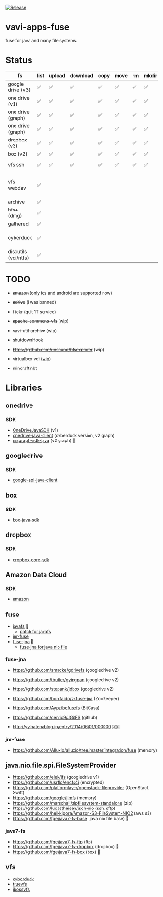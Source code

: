 [![Release](https://jitpack.io/v/umjammer/vavi-apps-fuse.svg)](https://jitpack.io/#umjammer/vavi-apps-fuse)

# vavi-apps-fuse

fuse for java and many file systems.

# Status

| fs                 | list | upload | download | copy | move | rm | mkdir | cache | watch | library |
|--------------------|------|--------|----------|------|------|----|-------|-------|-------|---------|
| google drive (v3)  | ✅    | ✅      | ✅        | ✅    | ✅    | ✅  | ✅     | ✅     |       | [google-api-services-drive](https://developers.google.com/api-client-library/java/) |
| one drive (v1)     | ✅    | ✅      | ✅        | ✅    | ✅    | ✅  | ✅     | ✅     |       | [OneDriveJavaSDK](https://github.com/umjammer/OneDriveJavaSDK) |
| one drive (graph)  | ✅    | ✅      | ✅        | ✅    | ✅    | ✅  | ✅     | ✅     |       | [msgraph-sdk-java](https://github.com/microsoftgraph/msgraph-sdk-java) |
| one drive (graph)  | ✅    | ✅      | ✅        | ✅    | ✅    | ✅  | ✅     | ✅     |       | [onedrive-java-client](https://github.com/iterate-ch/onedrive-java-client) |
| dropbox (v3)       | ✅    | ✅      | ✅        | ✅    | ✅    | ✅  | ✅     | ✅     |       | [java7-fs-dropbox](https://github.com/umjammer/java7-fs-dropbox) |
| box (v2)           | ✅    | ✅      | ✅        | ✅    | ✅    | ✅  | ✅     | ✅     |       | [java7-fs-box](https://github.com/umjammer/java7-fs-box) |
| vfs ssh            | ✅    | ✅      | ✅        | ✅    | ✅    | ✅  | ✅     | ✅     |       | [commons-vfs2](), [jcifs](), [jsch]() |
| vfs webdav         | ✅    |        |          |      |      |    |       |       |       | [commons-vfs2-sandbox](), [jackrabbit-webdav 1.6.0]() |
| archive            | ✅    |        |          |      |      |    |       |       |       | [vavi-util-archive](https://github.com/umjammer/vavi-util-archive) |
| hfs+ (dmg)         | ✅    |        |          |      |      |    |       |       |       | [hfsexplorer](https://github.com/umjammer/hfsexplorer) |
| gathered           | ✅    |        |          |      |      |    |       |       |       | |
| cyberduck          | ✅    |        |          |      |      |    |       |       |       | [vavi-nio-file-cyberduck](https://github.com/umjammer/vavi-nio-file-cyberduck), [cyberduck](https://github.com/iterate-ch/cyberduck) |
| discutils (vdi/ntfs) | ✅    |        |          |      |      |    |       |       |       | [vavi-nio-file-discutils](https://github.com/umjammer/vavi-nio-file-discutils) |


# TODO

 * ~~amazon~~ (only ios and android are supported now)
 * ~~adrive~~ (i was banned)
 * ~~flickr~~ (quit 1T service)

 * ~~apache-commons-vfs~~ (wip)
 * ~~vavi-util-archive~~ (wip)

 * shutdownHook

 * ~~https://github.com/unsound/hfsexplorer~~ (wip)

 * ~~virtualbox vdi~~ ([wip](https://github.com/umjammer/vavi-nio-file-discutils))

 * mincraft nbt

# Libraries

## onedrive

### SDK

  * [OneDriveJavaSDK](https://github.com/tawalaya/OneDriveJavaSDK) (v1)
  * [onedrive-java-client](https://github.com/iterate-ch/onedrive-java-client) (cyberduck version, v2 graph)
  * [msgraph-sdk-java](https://github.com/microsoftgraph/msgraph-sdk-java) (v2 graph) 🎯

## googledrive

### SDK

  * [google-api-java-client](https://developers.google.com/api-client-library/java/)

## box

### SDK

  * [box-java-sdk](https://github.com/box/box-java-sdk)

## dropbox

### SDK

  * [dropbox-core-sdk](https://github.com/dropbox/dropbox-sdk-java)

## Amazon Data Cloud

### SDK

 * [amazon](https://github.com/yetisno/ACD-JAPI)

## fuse

 * [javafs](https://github.com/puniverse/javafs) 🎯
   * [patch for javafs](https://github.com/umjammer/javafs)
 * [jnr-fuse](https://github.com/SerCeMan/jnr-fuse)
 * [fuse-jna](https://github.com/EtiennePerot/fuse-jna) 🎯
   * [fuse-jna for java nio file](https://github.com/umjammer/vavi-apps-fuse/blob/master/src/main/java/vavi/net/fuse/JavaFsFS.java)


### fuse-jna

 * https://github.com/smacke/gdrivefs (googledrive v2)
 * https://github.com/tbutter/gyingpan (googledrive v2)
 * https://github.com/stepank/jdbox (googledrive v2)

 * https://github.com/bonifaido/zkfuse-jna (ZooKeeper)
 * https://github.com/Aypz/bcfusefs (BitCasa)
 * https://github.com/centic9/JGitFS (github)

 * http://yy.hatenablog.jp/entry/2014/06/01/000000 🇯🇵

### jnr-fuse

 * https://github.com/Alluxio/alluxio/tree/master/integration/fuse (memory)

## java.nio.file.spi.FileSystemProvider

 * https://github.com/elek/jfs (googledrive v1)
 * https://github.com/usrflo/encfs4j (encrypted)
 * https://github.com/platformlayer/openstack-fileprovider (OpenStack Swift)
 * https://github.com/google/jimfs (memory)
 * https://github.com/marschall/zipfilesystem-standalone (zip)
 * https://github.com/lucastheisen/jsch-nio (ssh, sftp)
 * https://github.com/heikkipora/Amazon-S3-FileSystem-NIO2 (aws s3)
 * https://github.com/fge/java7-fs-base (java nio file base) 🎯

### java7-fs

 * https://github.com/fge/java7-fs-ftp (ftp)
 * https://github.com/fge/java7-fs-dropbox (dropbox) 🎯
 * https://github.com/fge/java7-fs-box (box) 🎯

## vfs

 * [cyberduck](https://github.com/iterate-ch/cyberduck)
 * [truevfs](http://truevfs.net/)
 * [jbossvfs](https://github.com/jbossas/jboss-vfs)

